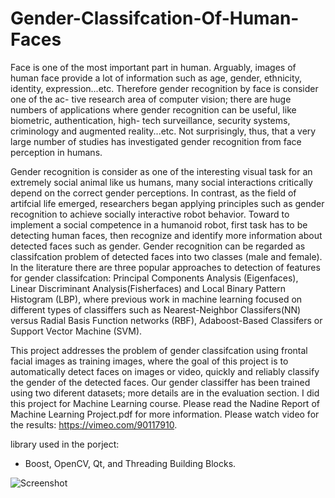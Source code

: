 Gender-Classifcation-Of-Human-Faces
===================================

Face is one of the most important part in human. Arguably, images of human face provide a lot of information such as age, gender, ethnicity, identity, expression...etc. Therefore gender recognition by face is consider one of the ac- tive research area of computer vision; there are huge numbers of applications where gender recognition can be useful, like biometric, authentication, high- tech surveillance, security systems, criminology and augmented reality...etc. Not surprisingly, thus, that a very large number of studies has investigated gender recognition from face perception in humans. 

Gender recognition is consider as one of the interesting visual task for an extremely social animal like us humans, many social interactions critically depend on the correct gender perceptions. In contrast, as the field of artifcial life emerged, researchers began applying principles such as gender recognition to achieve socially interactive robot behavior. Toward to implement a social competence in a humanoid robot, first task has to be detecting human faces, then recognize and identify more information about detected faces such as gender. Gender recognition can be regarded as classifcation problem of detected faces
into two classes (male and female). In the literature there are three popular approaches to detection of features for gender classifcation: Principal Components Analysis (Eigenfaces), Linear Discriminant Analysis(Fisherfaces) and Local Binary Pattern Histogram (LBP), where previous work in machine learning focused on different types of classiffers such as Nearest-Neighbor Classifers(NN) versus Radial Basis Function networks (RBF), Adaboost-Based Classifers or Support Vector Machine (SVM).

This project addresses the problem of gender classifcation using frontal facial images as training images, where the goal of this project is to automatically detect faces on images or video, quickly and reliably classify the gender of the detected faces. Our gender classiffer has been trained using two diferent datasets; more details are in the evaluation section. I did this project for Machine Learning course. Please read the Nadine Report of Machine Learning Project.pdf for more information. Please watch video for the results: https://vimeo.com/90117910.

library used in the porject:
- Boost, OpenCV, Qt, and Threading Building Blocks.

![Screenshot](https://github.com/NadineAB/GenderClassifcationOfHumanFaces/blob/master/Screen%20Shot%202018-08-06%20at%2020.01.17.png)
